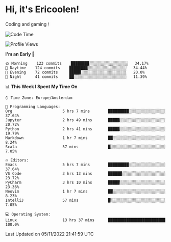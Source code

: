 # Hi, it's Ericoolen!
Coding and gaming！

<!--START_SECTION:waka-->
![Code Time](http://img.shields.io/badge/Code%20Time-510%20hrs%2059%20mins-blue)

![Profile Views](http://img.shields.io/badge/Profile%20Views-5-blue)

**I'm an Early 🐤** 

```text
🌞 Morning    123 commits    ████████░░░░░░░░░░░░░░░░░   34.17% 
🌆 Daytime    124 commits    ████████░░░░░░░░░░░░░░░░░   34.44% 
🌃 Evening    72 commits     █████░░░░░░░░░░░░░░░░░░░░   20.0% 
🌙 Night      41 commits     ██░░░░░░░░░░░░░░░░░░░░░░░   11.39%

```


📊 **This Week I Spent My Time On** 

```text
⌚︎ Time Zone: Europe/Amsterdam

💬 Programming Languages: 
Org                      5 hrs 7 mins        █████████░░░░░░░░░░░░░░░░   37.64% 
Jupyter                  2 hrs 49 mins       █████░░░░░░░░░░░░░░░░░░░░   20.72% 
Python                   2 hrs 41 mins       █████░░░░░░░░░░░░░░░░░░░░   19.79% 
Markdown                 1 hr 7 mins         ██░░░░░░░░░░░░░░░░░░░░░░░   8.24% 
Scala                    57 mins             █░░░░░░░░░░░░░░░░░░░░░░░░   7.05%

🔥 Editors: 
Emacs                    5 hrs 7 mins        █████████░░░░░░░░░░░░░░░░   37.64% 
VS Code                  3 hrs 13 mins       ██████░░░░░░░░░░░░░░░░░░░   23.72% 
PyCharm                  3 hrs 10 mins       █████░░░░░░░░░░░░░░░░░░░░   23.36% 
Neovim                   1 hr 7 mins         ██░░░░░░░░░░░░░░░░░░░░░░░   8.23% 
IntelliJ                 57 mins             █░░░░░░░░░░░░░░░░░░░░░░░░   7.05%

💻 Operating System: 
Linux                    13 hrs 37 mins      █████████████████████████   100.0%

```


 Last Updated on 05/11/2022 21:41:59 UTC
<!--END_SECTION:waka-->

